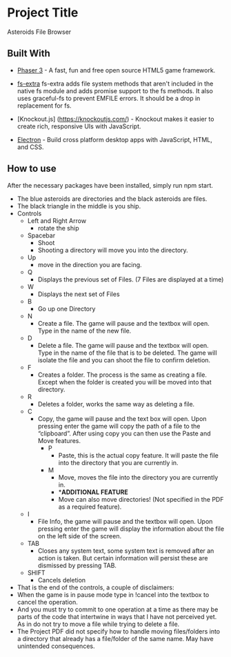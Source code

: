# Project Title

Asteroids File Browser

## Built With

* [Phaser 3](https://phaser.io/) - A fast, fun and free open source HTML5 game framework.

* [fs-extra](https://github.com/jprichardson/node-fs-extra) fs-extra adds file system methods that aren't included in the native fs module and adds promise support to the fs methods. It also uses graceful-fs to prevent EMFILE errors. It should be a drop in replacement for fs.

* [Knockout.js] (https://knockoutjs.com/) - Knockout makes it easier to create rich, responsive UIs with JavaScript.

* [Electron](https://electronjs.org/) - Build cross platform desktop apps with JavaScript, HTML, and CSS.


## How to use
After the necessary packages have been installed, simply run npm start.

- The blue asteroids are directories and the black
asteroids are files.
- The black triangle in the middle is you ship.
- Controls
    - Left and Right Arrow
        - rotate the ship
    - Spacebar
        - Shoot
        - Shooting a directory will move you into the
        directory.
    - Up
        - move in the direction you are facing.
    - Q
        - Displays the previous set of Files. (7 Files
        are displayed at a time)
    - W
        - Displays the next set of Files
    - B
        - Go up one Directory
    - N
        - Create a file. The game will pause and the
        textbox will open. Type in the name of the
        new file.
    - D
        - Delete a file. The game will pause and the
        textbox will open. Type in the name of the
        file that is to be deleted. The game will
        isolate the file and you can shoot the file to
        confirm deletion.
    - F
        - Creates a folder. The process is the same as
        creating a file. Except when the folder is
        created you will be moved into that directory.
    - R
        - Deletes a folder, works the same way as
        deleting a file.
    - C
        - Copy, the game will pause and the text box
        will open. Upon pressing enter the game will
        copy the path of a file to the “clipboard”. After
        using copy you can then use the Paste and
        Move features.
            - P
                - Paste, this is the actual copy
                feature. It will paste the file into the
                directory that you are currently in.
            - M
                - Move, moves the file into the
                directory you are currently in.
                - ***ADDITIONAL FEATURE**
                - Move can also move
                directories! (Not specified in
                the PDF as a required feature).
    - I
        - File Info, the game will pause and the
        textbox will open. Upon pressing enter the
        game will display the information about the
        file on the left side of the screen.
    - TAB
        - Closes any system text, some system text is
        removed after an action is taken. But certain
        information will persist these are dismissed
        by pressing TAB. 
    - SHIFT
        - Cancels deletion
- That is the end of the controls, a couple of
disclaimers:
- When the game is in pause mode type in !cancel
into the textbox to cancel the operation.
- And you must try to commit to one operation
at a time as there may be parts of the code
that intertwine in ways that I have not
perceived yet. As in do not try to move a file
while trying to delete a file.
- The Project PDF did not specify how to
handle moving files/folders into a directory
that already has a file/folder of the same
name. May have unintended consequences.